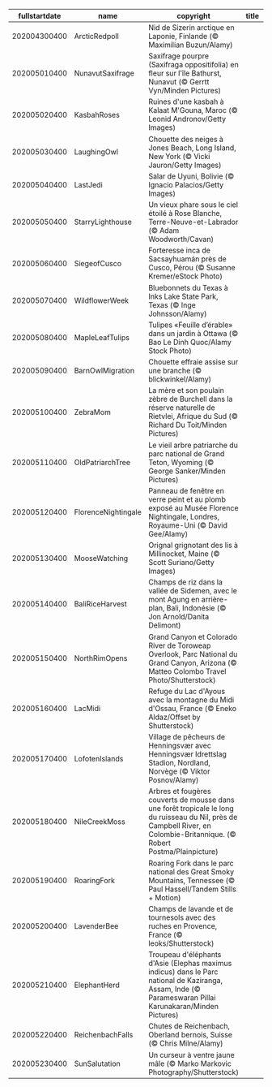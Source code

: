 |fullstartdate|name|copyright|title|image|
|--|--|--|--|--|
202004300400|ArcticRedpoll|Nid de Sizerin arctique en Laponie, Finlande (© Maximilian Buzun/Alamy)||![](/fr-CA/2020/05/202004300400ArcticRedpoll.jpg)|
202005010400|NunavutSaxifrage|Saxifrage pourpre (Saxifraga oppositifolia) en fleur sur l'île Bathurst, Nunavut (© Gerrtt Vyn/Minden Pictures)||![](/fr-CA/2020/05/202005010400NunavutSaxifrage.jpg)|
202005020400|KasbahRoses|Ruines d'une kasbah à Kalaat M'Gouna, Maroc (© Leonid Andronov/Getty Images)||![](/fr-CA/2020/05/202005020400KasbahRoses.jpg)|
202005030400|LaughingOwl|Chouette des neiges à Jones Beach, Long Island, New York (© Vicki Jauron/Getty Images)||![](/fr-CA/2020/05/202005030400LaughingOwl.jpg)|
202005040400|LastJedi|Salar de Uyuni, Bolivie (© Ignacio Palacios/Getty Images)||![](/fr-CA/2020/05/202005040400LastJedi.jpg)|
202005050400|StarryLighthouse|Un vieux phare sous le ciel étoilé à Rose Blanche, Terre-Neuve-et-Labrador (© Adam Woodworth/Cavan)||![](/fr-CA/2020/05/202005050400StarryLighthouse.jpg)|
202005060400|SiegeofCusco|Forteresse inca de Sacsayhuamán près de Cusco, Pérou (© Susanne Kremer/eStock Photo)||![](/fr-CA/2020/05/202005060400SiegeofCusco.jpg)|
202005070400|WildflowerWeek|Bluebonnets du Texas à Inks Lake State Park, Texas (© Inge Johnsson/Alamy)||![](/fr-CA/2020/05/202005070400WildflowerWeek.jpg)|
202005080400|MapleLeafTulips|Tulipes «Feuille d’érable» dans un jardin à Ottawa (© Bao Le Dinh Quoc/Alamy Stock Photo)||![](/fr-CA/2020/05/202005080400MapleLeafTulips.jpg)|
202005090400|BarnOwlMigration|Chouette effraie assise sur une branche (© blickwinkel/Alamy)||![](/fr-CA/2020/05/202005090400BarnOwlMigration.jpg)|
202005100400|ZebraMom|La mère et son poulain zèbre de Burchell dans la réserve naturelle de Rietvlei, Afrique du Sud (© Richard Du Toit/Minden Pictures)||![](/fr-CA/2020/05/202005100400ZebraMom.jpg)|
202005110400|OldPatriarchTree|Le vieil arbre patriarche du parc national de Grand Teton, Wyoming (© George Sanker/Minden Pictures)||![](/fr-CA/2020/05/202005110400OldPatriarchTree.jpg)|
202005120400|FlorenceNightingale|Panneau de fenêtre en verre peint et au plomb exposé au Musée Florence Nightingale, Londres, Royaume-Uni (© David Gee/Alamy)||![](/fr-CA/2020/05/202005120400FlorenceNightingale.jpg)|
202005130400|MooseWatching|Orignal grignotant des lis à Millinocket, Maine (© Scott Suriano/Getty Images)||![](/fr-CA/2020/05/202005130400MooseWatching.jpg)|
202005140400|BaliRiceHarvest|Champs de riz dans la vallée de Sidemen, avec le mont Agung en arrière-plan, Bali, Indonésie (© Jon Arnold/Danita Delimont)||![](/fr-CA/2020/05/202005140400BaliRiceHarvest.jpg)|
202005150400|NorthRimOpens|Grand Canyon et Colorado River de Toroweap Overlook, Parc National du Grand Canyon, Arizona (© Matteo Colombo Travel Photo/Shutterstock)||![](/fr-CA/2020/05/202005150400NorthRimOpens.jpg)|
202005160400|LacMidi|Refuge du Lac d'Ayous avec la montagne du Midi d'Ossau, France (© Eneko Aldaz/Offset by Shutterstock)||![](/fr-CA/2020/05/202005160400LacMidi.jpg)|
202005170400|LofotenIslands|Village de pêcheurs de Henningsvær avec Henningsvær Idrettslag Stadion, Nordland, Norvège (© Viktor Posnov/Alamy)||![](/fr-CA/2020/05/202005170400LofotenIslands.jpg)|
202005180400|NileCreekMoss|Arbres et fougères couverts de mousse dans une forêt tropicale le long du ruisseau du Nil, près de Campbell River, en Colombie-Britannique. (© Robert Postma/Plainpicture)||![](/fr-CA/2020/05/202005180400NileCreekMoss.jpg)|
202005190400|RoaringFork|Roaring Fork dans le parc national des Great Smoky Mountains, Tennessee (© Paul Hassell/Tandem Stills + Motion)||![](/fr-CA/2020/05/202005190400RoaringFork.jpg)|
202005200400|LavenderBee|Champs de lavande et de tournesols avec des ruches en Provence, France (© leoks/Shutterstock)||![](/fr-CA/2020/05/202005200400LavenderBee.jpg)|
202005210400|ElephantHerd|Troupeau d'éléphants d'Asie (Elephas maximus indicus) dans le Parc national de Kaziranga, Assam, Inde (© Parameswaran Pillai Karunakaran/Minden Pictures)||![](/fr-CA/2020/05/202005210400ElephantHerd.jpg)|
202005220400|ReichenbachFalls|Chutes de Reichenbach, Oberland bernois, Suisse (© Chris Milne/Alamy)||![](/fr-CA/2020/05/202005220400ReichenbachFalls.jpg)|
202005230400|SunSalutation|Un curseur à ventre jaune mâle (© Marko Markovic Photography/Shutterstock)||![](/fr-CA/2020/05/202005230400SunSalutation.jpg)|
